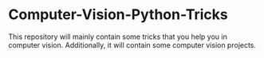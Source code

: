 # Computer-Vision-Python-Tricks
This repository will mainly contain some tricks that you help you in computer vision. Additionally, it will contain some computer vision projects.

